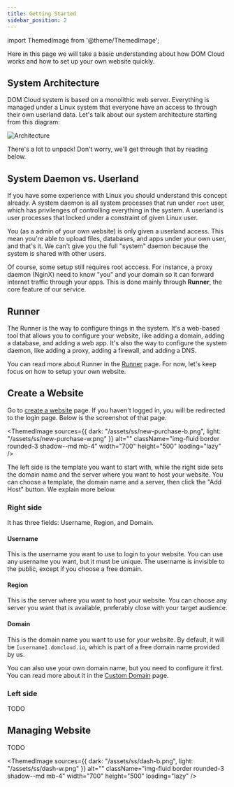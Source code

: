 ```yaml
---
title: Getting Started
sidebar_position: 2
---
```


import ThemedImage from '@theme/ThemedImage';


Here in this page we will take a basic understanding about how DOM Cloud works and how to set up your own website quickly.

## System Architecture

DOM Cloud system is based on a monolithic web server. Everything is managed under a Linux system that everyone have an access to through their own userland data. Let's talk about our system architecture starting from this diagram:

![Architecture](/assets/images/architecture.svg)

There's a lot to unpack! Don't worry, we'll get through that by reading below.

## System Daemon vs. Userland

If you have some experience with Linux you should understand this concept already. A system daemon is all system processes that run under `root` user, which has privilenges of controlling everything in the system. A userland is user processes that locked under a constraint of given Linux user.

You (as a admin of your own website) is only given a userland access. This mean you're able to upload files, databases, and apps under your own user, and that's it. We can't give you the full "system" daemon because the system is shared with other users. 

Of course, some setup still requires root acccess. For instance, a proxy daemon (NginX) need to know "you" and your domain so it can forward internet traffic through your apps. This is done mainly through **Runner**, the core feature of our service.

## Runner

The Runner is the way to configure things in the system. It's a web-based tool that allows you to configure your website, like adding a domain, adding a database, and adding a web app. It's also the way to configure the system daemon, like adding a proxy, adding a firewall, and adding a DNS.

You can read more about Runner in the [Runner](../features/runner.md) page. For now, let's keep focus on how to setup your own website.

## Create a Website

Go to [create a website](https://my.domcloud.co/user/host/create) page. If you haven't logged in, you will be redirected to the login page. Below is the screenshot of that page.

<ThemedImage
    sources={{
        dark: "/assets/ss/new-purchase-b.png",
        light: "/assets/ss/new-purchase-w.png"
    }}
    alt=""
    className="img-fluid border rounded-3 shadow--md mb-4"
    width="700"
    height="500"
    loading="lazy"
/>

The left side is the template you want to start with, while the right side sets the domain name and the server where you want to host your website. You can choose a template, the domain name and a server, then click the "Add Host" button. We explain more below.

### Right side

It has three fields: Username, Region, and Domain. 

#### Username

This is the username you want to use to login to your website. You can use any username you want, but it must be unique. The username is invisible to the public, except if you choose a free domain.

#### Region

This is the server where you want to host your website. You can choose any server you want that is available, preferably close with your target audience.

#### Domain

This is the domain name you want to use for your website. By default, it will be `[username].domcloud.io`, which is part of a free domain name provided by us. 

You can also use your own domain name, but you need to configure it first. You can read more about it in the [Custom Domain](../integration/cname.md) page.

### Left side

TODO

## Managing Website

TODO

<ThemedImage
    sources={{
        dark: "/assets/ss/dash-b.png",
        light: "/assets/ss/dash-w.png"
    }}
    alt=""
    className="img-fluid border rounded-3 shadow--md mb-4"
    width="700"
    height="500"
    loading="lazy"
/>

